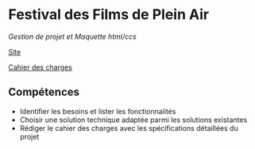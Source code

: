 # Festival des Films de Plein Air  
*Gestion de projet et Maquette html/ccs*


[Site](https://festival.magali.website)  

[Cahier des charges](https://festival.magali.website/films_cahier_des_charges.pdf)


## Compétences

- Identifier les besoins et lister les fonctionnalités
- Choisir une solution technique adaptée parmi les solutions existantes
- Rédiger le cahier des charges avec les spécifications détaillées du projet
